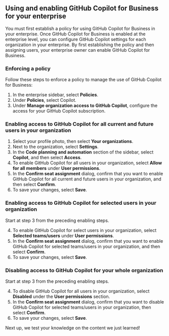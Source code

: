 ﻿## Using and enabling GitHub Copilot for Business for your enterprise

You must first establish a policy for using GitHub Copilot for Business in your enterprise. Once GitHub Copilot for Business is enabled at the enterprise level, you can configure GitHub Copilot settings for each organization in your enterprise. By first establishing the policy and then assigning users, your enterprise owner can enable GitHub Copilot for Business.

### Enforcing a policy

Follow these steps to enforce a policy to manage the use of GitHub Copilot for Business:

1. In the enterprise sidebar, select **Policies**.
1. Under **Policies**, select Copilot.
1. Under **Manage organization access to GitHub Copilot**, configure the access for your GitHub Copilot subscription.

### Enabling access to GitHub Copilot for all current and future users in your organization

1. Select your profile photo, then select **Your organizations**.
1. Next to the organization, select **Settings**.
1. In the **Code planning and automation** section of the sidebar, select **Copilot**, and then select **Access**.
1. To enable GitHub Copilot for all users in your organization, select **Allow for all members** under **User permissions**.
1. In the **Confirm seat assignment** dialog, confirm that you want to enable GitHub Copilot for all current and future users in your organization, and then select **Confirm**.
1. To save your changes, select **Save**.

### Enabling access to GitHub Copilot for selected users in your organization

Start at step 3 from the preceding enabling steps.

4. To enable GitHub Copilot for select users in your organization, select **Selected teams/users** under **User permissions**.
5. In the **Confirm seat assignment** dialog, confirm that you want to enable GitHub Copilot for selected teams/users in your organization, and then select **Confirm**.
6. To save your changes, select **Save**.

### Disabling access to GitHub Copilot for your whole organization

Start at step 3 from the preceding enabling steps.

4. To disable GitHub Copilot for all users in your organization, select **Disabled** under the **User permissions** section.
5. In the **Confirm seat assignment** dialog, confirm that you want to disable GitHub Copilot for selected teams/users in your organization, then select **Confirm**.
6. To save your changes, select **Save**.

Next up, we test your knowledge on the content we just learned!
